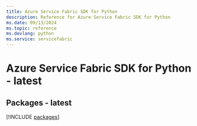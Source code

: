 ```yaml
---
title: Azure Service Fabric SDK for Python
description: Reference for Azure Service Fabric SDK for Python
ms.date: 09/13/2024
ms.topic: reference
ms.devlang: python
ms.service: servicefabric
---
```

# Azure Service Fabric SDK for Python - latest
## Packages - latest
[!INCLUDE [packages](service-fabric-index.md)]